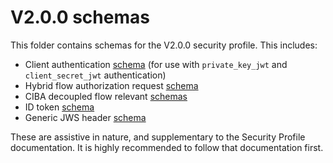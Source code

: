 # V2.0.0 schemas

This folder contains schemas for the V2.0.0 security profile. This includes:

- Client authentication [schema](./client-authentication/jwt-bearer-auth-schema.json) (for use with `private_key_jwt` and `client_secret_jwt` authentication)
- Hybrid flow authorization request [schema](./hybrid-flow/authorization-request-schema.json)
- CIBA decoupled flow relevant [schemas](./ciba-flow/README.md)
- ID token [schema](./id-token/id-token-body-schema.json)
- Generic JWS header [schema](./common/JOSE-header-schema.json)

These are assistive in nature, and supplementary to the Security Profile documentation. It is highly recommended to follow that documentation first.
